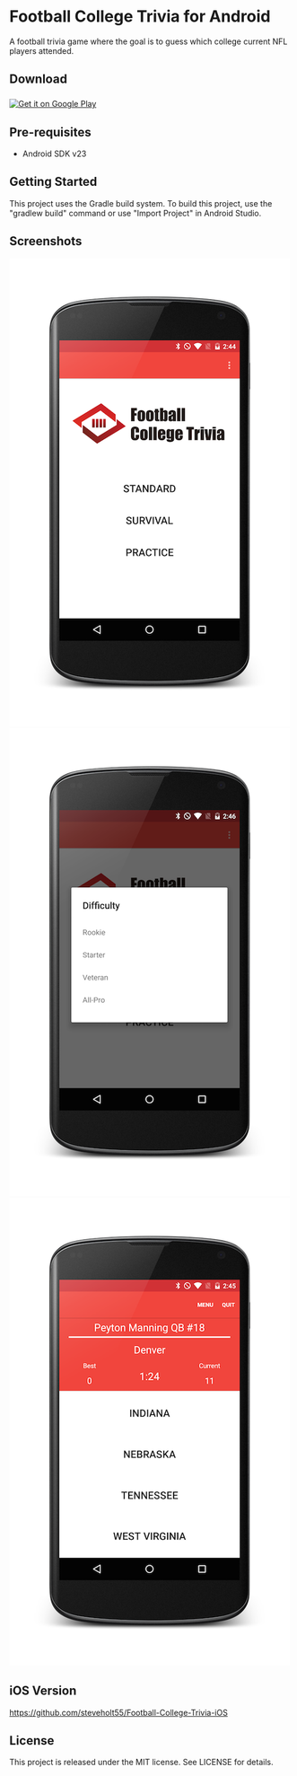 # Football College Trivia for Android

A football trivia game where the goal is to guess which college current NFL players attended.

Download
--------------

<a href="https://play.google.com/store/apps/details?id=com.college.football.trivia">
<img align="middle" alt="Get it on Google Play" src="http://steverichey.github.io/google-play-badge-svg/img/en_get.svg" />
</a>

Pre-requisites
--------------

- Android SDK v23

Getting Started
---------------

This project uses the Gradle build system. To build this project, use the
"gradlew build" command or use "Import Project" in Android Studio.

Screenshots
-----------

![Phone](screenshots/football-android1.png "Title screen")
![Phone](screenshots/football-android2.png "Difficulties")
![Phone](screenshots/football-android3.png "Game play")

iOS Version
-----------
https://github.com/steveholt55/Football-College-Trivia-iOS

License
---------------
This project is released under the MIT license. See LICENSE for details.
